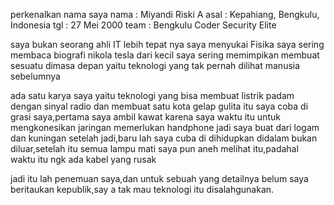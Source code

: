 perkenalkan nama saya 
nama : Miyandi Riski A
asal : Kepahiang, Bengkulu, Indonesia
tgl  : 27 Mei 2000
team : Bengkulu Coder Security Elite

saya bukan seorang ahli IT
lebih tepat nya saya menyukai Fisika
saya sering membaca biografi nikola tesla dari kecil 
saya sering memimpikan membuat sesuatu dimasa depan yaitu teknologi yang tak pernah dilihat manusia sebelumnya

ada satu karya saya yaitu teknologi yang bisa membuat listrik padam dengan sinyal radio dan membuat satu kota gelap gulita
itu saya coba di grasi saya,pertama saya ambil kawat karena saya waktu itu untuk mengkonesikan jaringan memerlukan handphone
jadi saya buat dari logam dan kuningan setelah jadi,baru lah saya cuba di dihidupkan didalam bukan diluar,setelah itu semua lampu mati
saya pun aneh melihat itu,padahal waktu itu ngk ada kabel yang rusak 

jadi itu lah penemuan saya,dan untuk sebuah yang detailnya belum saya beritaukan kepublik,say a tak mau teknologi itu 
disalahgunakan.

